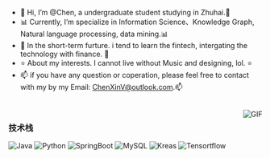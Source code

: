 - 👋 Hi, I’m @Chen, a undergraduate student studying in Zhuhai.👋 
- 📊 Currently, I’m specialize in Information Science、Knowledge Graph, Natural language processing, data mining.📊
- 🌱 In the short-term furture. i tend to learn the fintech, intergating the technology with finance. 🌱  
- ⭐ About my interests. I cannot live without Music and designing, lol. ⭐
- 📫 if you have any question or coperation, please feel free to contact with my by my Email: ChenXinV@outlook.com.📫
<br/>
<img align="right" alt="GIF" src="https://raw.githubusercontent.com/JoeyBling/JoeyBling/master/pic/pusheencode.gif" />

### 技术栈

![Java](https://img.shields.io/badge/-Java-192133?style=flat-square&logo=java&logoColor=white)
![Python](https://img.shields.io/badge/-Python-192133?style=flat-square&logo=python&logoColor=white)
![SpringBoot](https://img.shields.io/badge/-SpringBoot-192133?style=flat-square&logo=spring&logoColor=white)
![MySQL](https://img.shields.io/badge/-MySQL-192133?style=flat-square&logo=mysql&logoColor=white)
![Kreas](https://img.shields.io/badge/-Kreas-192133?style=flat-square&logo=figma&logoColor=white)
![Tensortflow](https://img.shields.io/badge/-Tensortflow-192133?style=flat-square&logo=figma&logoColor=white)






